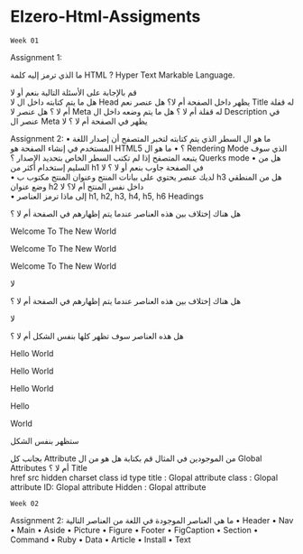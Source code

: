 # Elzero-Html-Assigments
    Week 01
Assignment 1:

ما الذي ترمز إليه كلمة HTML ? 
Hyper Text Markable Language.
                                                
قم بالإجابة على الأسئلة التالية بنعم أو لا                                                                         
هل ما يتم كتابته داخل ال      لا                          Head يظهر داخل الصفحة أم لا؟
هل عنصر        نعم                                                      Title له قفلة أم لا ؟
  هل عنصر         لا                                                  Meta له قفلة أم لا ؟
هل ما يتم وضعه داخل ال   Description في عنصر ال Meta يظهر في الصفحة أم لا ؟                         لا                                                                   

Assignment 2:
•	ما هو ال السطر الذي يتم كتابته لتخبر المتصفح أن إصدار اللغة المستخدم في إنشاء الصفحة هو HTML5 ؟
<Doctype html>
•	ما هو ال Rendering Mode الذي سوف يتبعه المتصفح إذا لم تكتب السطر الخاص بتحديد الإصدار ؟
Querks mode
•	هل من السليم إستخدام أكثر من h1 في الصفحة جاوب بنعم أو لا ؟
 لا             
•	لديك عنصر يحتوي على بيانات المنتج وعنوان المنتج مكتوب ب h3 هل من المنطقي وضع عنوان h2 داخل نفس المنتج أم لا؟
     لا           
•	إلى ماذا ترمز العناصر h1, h2, h3, h4, h5, h6
Headings

 
هل هناك إختلاف بين هذه العناصر عندما يتم إظهارهم في الصفحة أم لا ؟  
<p class="element">Welcome To The New World</p>
<p class='element'>Welcome To The New World</p>
<p class=element>Welcome To The New World</p>
لا

هل هناك إختلاف بين هذه العناصر عندما يتم إظهارهم في الصفحة أم لا ؟
<p class=element hidden>Welcome To The New World</p>
<p class="element" hidden>Welcome To The New World</p>
لا

هل هذه العناصر سوف تظهر كلها بنفس الشكل أم لا ؟
<p>Hello World</p>

<p>
Hello World
</p>

<p>
Hello
World
</p>

<p>
Hello


World
</p>
ستظهر بنفس الشكل

بجانب كل Attribute من الموجودين في المثال قم بكتابة هل هو من ال Global Attributes أم لا ؟
Title   
href
src
hidden
charset
class
id
type
title : Glopal attribute
class : Glopal attribute
ID: Glopal attribute
Hidden : Glopal attribute







    Week 02
Assignment 2:
ما هي العناصر الموجودة في اللغة من العناصر التالية
•	Header 
•	Nav
•	Main
•	Aside
•	Picture
•	Figure
•	Footer
•	FigCaption
•	Section
•	Command
•	Ruby
•	Data
•	Article
•	Install
•	Text
